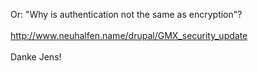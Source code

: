 <html><body><p>Or: "Why is authentication not the same as encryption"?<br>
<br>
<a href="http://www.neuhalfen.name/drupal/GMX_security_update">http://www.neuhalfen.name/drupal/GMX_security_update</a><br>
<br>
Danke Jens!</p></body></html>